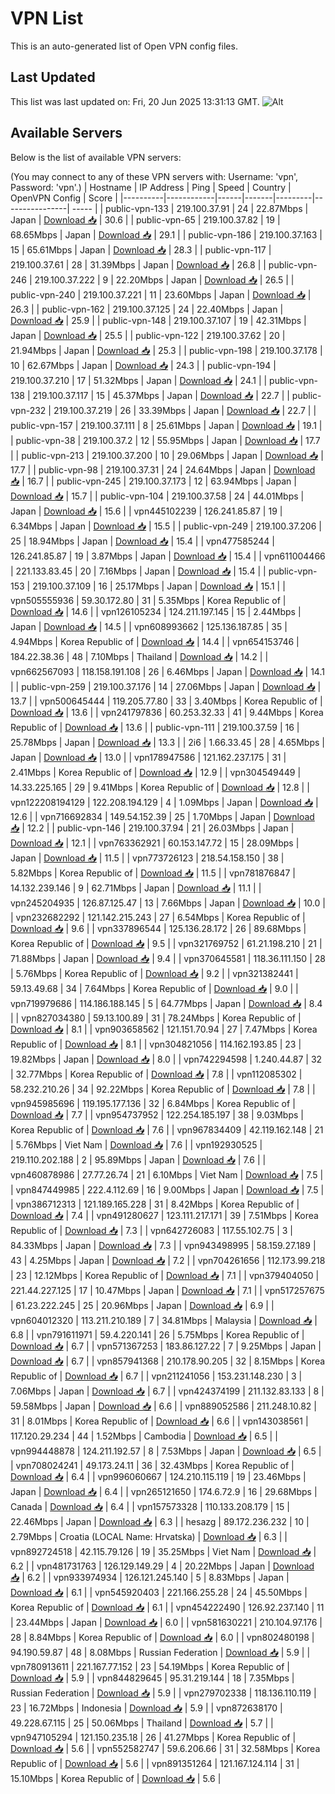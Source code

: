 # VPN List

This is an auto-generated list of Open VPN config files.

## Last Updated

This list was last updated on: Fri, 20 Jun 2025 13:31:13 GMT.
![Alt](https://repobeats.axiom.co/api/embed/186b98318ef1479477931607c1ad7d823f12451f.svg "Repobeats analytics image")

## Available Servers

Below is the list of available VPN servers:

(You may connect to any of these VPN servers with: Username: 'vpn', Password: 'vpn'.)
| Hostname | IP Address | Ping | Speed | Country | OpenVPN Config | Score |
|----------|------------|------|-------|---------|----------------| ----- |
| public-vpn-133 | 219.100.37.91 | 24 | 22.87Mbps | Japan | [Download 📥](./configs/server_0_JP.ovpn) | 30.6 |
| public-vpn-65 | 219.100.37.82 | 19 | 68.65Mbps | Japan | [Download 📥](./configs/server_1_JP.ovpn) | 29.1 |
| public-vpn-186 | 219.100.37.163 | 15 | 65.61Mbps | Japan | [Download 📥](./configs/server_2_JP.ovpn) | 28.3 |
| public-vpn-117 | 219.100.37.61 | 28 | 31.39Mbps | Japan | [Download 📥](./configs/server_3_JP.ovpn) | 26.8 |
| public-vpn-246 | 219.100.37.222 | 9 | 22.20Mbps | Japan | [Download 📥](./configs/server_4_JP.ovpn) | 26.5 |
| public-vpn-240 | 219.100.37.221 | 11 | 23.60Mbps | Japan | [Download 📥](./configs/server_5_JP.ovpn) | 26.3 |
| public-vpn-162 | 219.100.37.125 | 24 | 22.40Mbps | Japan | [Download 📥](./configs/server_6_JP.ovpn) | 25.9 |
| public-vpn-148 | 219.100.37.107 | 19 | 42.31Mbps | Japan | [Download 📥](./configs/server_7_JP.ovpn) | 25.5 |
| public-vpn-122 | 219.100.37.62 | 20 | 21.94Mbps | Japan | [Download 📥](./configs/server_8_JP.ovpn) | 25.3 |
| public-vpn-198 | 219.100.37.178 | 10 | 62.67Mbps | Japan | [Download 📥](./configs/server_9_JP.ovpn) | 24.3 |
| public-vpn-194 | 219.100.37.210 | 17 | 51.32Mbps | Japan | [Download 📥](./configs/server_10_JP.ovpn) | 24.1 |
| public-vpn-138 | 219.100.37.117 | 15 | 45.37Mbps | Japan | [Download 📥](./configs/server_11_JP.ovpn) | 22.7 |
| public-vpn-232 | 219.100.37.219 | 26 | 33.39Mbps | Japan | [Download 📥](./configs/server_12_JP.ovpn) | 22.7 |
| public-vpn-157 | 219.100.37.111 | 8 | 25.61Mbps | Japan | [Download 📥](./configs/server_13_JP.ovpn) | 19.1 |
| public-vpn-38 | 219.100.37.2 | 12 | 55.95Mbps | Japan | [Download 📥](./configs/server_14_JP.ovpn) | 17.7 |
| public-vpn-213 | 219.100.37.200 | 10 | 29.06Mbps | Japan | [Download 📥](./configs/server_15_JP.ovpn) | 17.7 |
| public-vpn-98 | 219.100.37.31 | 24 | 24.64Mbps | Japan | [Download 📥](./configs/server_16_JP.ovpn) | 16.7 |
| public-vpn-245 | 219.100.37.173 | 12 | 63.94Mbps | Japan | [Download 📥](./configs/server_17_JP.ovpn) | 15.7 |
| public-vpn-104 | 219.100.37.58 | 24 | 44.01Mbps | Japan | [Download 📥](./configs/server_18_JP.ovpn) | 15.6 |
| vpn445102239 | 126.241.85.87 | 19 | 6.34Mbps | Japan | [Download 📥](./configs/server_19_JP.ovpn) | 15.5 |
| public-vpn-249 | 219.100.37.206 | 25 | 18.94Mbps | Japan | [Download 📥](./configs/server_20_JP.ovpn) | 15.4 |
| vpn477585244 | 126.241.85.87 | 19 | 3.87Mbps | Japan | [Download 📥](./configs/server_21_JP.ovpn) | 15.4 |
| vpn611004466 | 221.133.83.45 | 20 | 7.16Mbps | Japan | [Download 📥](./configs/server_22_JP.ovpn) | 15.4 |
| public-vpn-153 | 219.100.37.109 | 16 | 25.17Mbps | Japan | [Download 📥](./configs/server_23_JP.ovpn) | 15.1 |
| vpn505555936 | 59.30.172.80 | 31 | 5.35Mbps | Korea Republic of | [Download 📥](./configs/server_24_KR.ovpn) | 14.6 |
| vpn126105234 | 124.211.197.145 | 15 | 2.44Mbps | Japan | [Download 📥](./configs/server_25_JP.ovpn) | 14.5 |
| vpn608993662 | 125.136.187.85 | 35 | 4.94Mbps | Korea Republic of | [Download 📥](./configs/server_26_KR.ovpn) | 14.4 |
| vpn654153746 | 184.22.38.36 | 48 | 7.10Mbps | Thailand | [Download 📥](./configs/server_27_TH.ovpn) | 14.2 |
| vpn662567093 | 118.158.191.108 | 26 | 6.46Mbps | Japan | [Download 📥](./configs/server_28_JP.ovpn) | 14.1 |
| public-vpn-259 | 219.100.37.176 | 14 | 27.06Mbps | Japan | [Download 📥](./configs/server_29_JP.ovpn) | 13.7 |
| vpn500645444 | 119.205.77.80 | 33 | 3.40Mbps | Korea Republic of | [Download 📥](./configs/server_30_KR.ovpn) | 13.6 |
| vpn241797836 | 60.253.32.33 | 41 | 9.44Mbps | Korea Republic of | [Download 📥](./configs/server_31_KR.ovpn) | 13.6 |
| public-vpn-111 | 219.100.37.59 | 16 | 25.78Mbps | Japan | [Download 📥](./configs/server_32_JP.ovpn) | 13.3 |
| 2i6 | 1.66.33.45 | 28 | 4.65Mbps | Japan | [Download 📥](./configs/server_33_JP.ovpn) | 13.0 |
| vpn178947586 | 121.162.237.175 | 31 | 2.41Mbps | Korea Republic of | [Download 📥](./configs/server_34_KR.ovpn) | 12.9 |
| vpn304549449 | 14.33.225.165 | 29 | 9.41Mbps | Korea Republic of | [Download 📥](./configs/server_35_KR.ovpn) | 12.8 |
| vpn122208194129 | 122.208.194.129 | 4 | 1.09Mbps | Japan | [Download 📥](./configs/server_36_JP.ovpn) | 12.6 |
| vpn716692834 | 149.54.152.39 | 25 | 1.70Mbps | Japan | [Download 📥](./configs/server_37_JP.ovpn) | 12.2 |
| public-vpn-146 | 219.100.37.94 | 21 | 26.03Mbps | Japan | [Download 📥](./configs/server_38_JP.ovpn) | 12.1 |
| vpn763362921 | 60.153.147.72 | 15 | 28.09Mbps | Japan | [Download 📥](./configs/server_39_JP.ovpn) | 11.5 |
| vpn773726123 | 218.54.158.150 | 38 | 5.82Mbps | Korea Republic of | [Download 📥](./configs/server_40_KR.ovpn) | 11.5 |
| vpn781876847 | 14.132.239.146 | 9 | 62.71Mbps | Japan | [Download 📥](./configs/server_41_JP.ovpn) | 11.1 |
| vpn245204935 | 126.87.125.47 | 13 | 7.66Mbps | Japan | [Download 📥](./configs/server_42_JP.ovpn) | 10.0 |
| vpn232682292 | 121.142.215.243 | 27 | 6.54Mbps | Korea Republic of | [Download 📥](./configs/server_43_KR.ovpn) | 9.6 |
| vpn337896544 | 125.136.28.172 | 26 | 89.68Mbps | Korea Republic of | [Download 📥](./configs/server_44_KR.ovpn) | 9.5 |
| vpn321769752 | 61.21.198.210 | 21 | 71.88Mbps | Japan | [Download 📥](./configs/server_45_JP.ovpn) | 9.4 |
| vpn370645581 | 118.36.111.150 | 28 | 5.76Mbps | Korea Republic of | [Download 📥](./configs/server_46_KR.ovpn) | 9.2 |
| vpn321382441 | 59.13.49.68 | 34 | 7.64Mbps | Korea Republic of | [Download 📥](./configs/server_47_KR.ovpn) | 9.0 |
| vpn719979686 | 114.186.188.145 | 5 | 64.77Mbps | Japan | [Download 📥](./configs/server_48_JP.ovpn) | 8.4 |
| vpn827034380 | 59.13.100.89 | 31 | 78.24Mbps | Korea Republic of | [Download 📥](./configs/server_49_KR.ovpn) | 8.1 |
| vpn903658562 | 121.151.70.94 | 27 | 7.47Mbps | Korea Republic of | [Download 📥](./configs/server_50_KR.ovpn) | 8.1 |
| vpn304821056 | 114.162.193.85 | 23 | 19.82Mbps | Japan | [Download 📥](./configs/server_51_JP.ovpn) | 8.0 |
| vpn742294598 | 1.240.44.87 | 32 | 32.77Mbps | Korea Republic of | [Download 📥](./configs/server_52_KR.ovpn) | 7.8 |
| vpn112085302 | 58.232.210.26 | 34 | 92.22Mbps | Korea Republic of | [Download 📥](./configs/server_53_KR.ovpn) | 7.8 |
| vpn945985696 | 119.195.177.136 | 32 | 6.84Mbps | Korea Republic of | [Download 📥](./configs/server_54_KR.ovpn) | 7.7 |
| vpn954737952 | 122.254.185.197 | 38 | 9.03Mbps | Korea Republic of | [Download 📥](./configs/server_55_KR.ovpn) | 7.6 |
| vpn967834409 | 42.119.162.148 | 21 | 5.76Mbps | Viet Nam | [Download 📥](./configs/server_56_VN.ovpn) | 7.6 |
| vpn192930525 | 219.110.202.188 | 2 | 95.89Mbps | Japan | [Download 📥](./configs/server_57_JP.ovpn) | 7.6 |
| vpn460878986 | 27.77.26.74 | 21 | 6.10Mbps | Viet Nam | [Download 📥](./configs/server_58_VN.ovpn) | 7.5 |
| vpn847449985 | 222.4.112.69 | 16 | 9.00Mbps | Japan | [Download 📥](./configs/server_59_JP.ovpn) | 7.5 |
| vpn386712313 | 121.189.165.228 | 31 | 8.42Mbps | Korea Republic of | [Download 📥](./configs/server_60_KR.ovpn) | 7.4 |
| vpn491280627 | 123.111.217.171 | 39 | 7.51Mbps | Korea Republic of | [Download 📥](./configs/server_61_KR.ovpn) | 7.3 |
| vpn642726083 | 117.55.102.75 | 3 | 84.33Mbps | Japan | [Download 📥](./configs/server_62_JP.ovpn) | 7.3 |
| vpn943498995 | 58.159.27.189 | 43 | 4.25Mbps | Japan | [Download 📥](./configs/server_63_JP.ovpn) | 7.2 |
| vpn704261656 | 112.173.99.218 | 23 | 12.12Mbps | Korea Republic of | [Download 📥](./configs/server_64_KR.ovpn) | 7.1 |
| vpn379404050 | 221.44.227.125 | 17 | 10.47Mbps | Japan | [Download 📥](./configs/server_65_JP.ovpn) | 7.1 |
| vpn517257675 | 61.23.222.245 | 25 | 20.96Mbps | Japan | [Download 📥](./configs/server_66_JP.ovpn) | 6.9 |
| vpn604012320 | 113.211.210.189 | 7 | 34.81Mbps | Malaysia | [Download 📥](./configs/server_67_MY.ovpn) | 6.8 |
| vpn791611971 | 59.4.220.141 | 26 | 5.75Mbps | Korea Republic of | [Download 📥](./configs/server_68_KR.ovpn) | 6.7 |
| vpn571367253 | 183.86.127.22 | 7 | 9.25Mbps | Japan | [Download 📥](./configs/server_69_JP.ovpn) | 6.7 |
| vpn857941368 | 210.178.90.205 | 32 | 8.15Mbps | Korea Republic of | [Download 📥](./configs/server_70_KR.ovpn) | 6.7 |
| vpn211241056 | 153.231.148.230 | 3 | 7.06Mbps | Japan | [Download 📥](./configs/server_71_JP.ovpn) | 6.7 |
| vpn424374199 | 211.132.83.133 | 8 | 59.58Mbps | Japan | [Download 📥](./configs/server_72_JP.ovpn) | 6.6 |
| vpn889052586 | 211.248.10.82 | 31 | 8.01Mbps | Korea Republic of | [Download 📥](./configs/server_73_KR.ovpn) | 6.6 |
| vpn143038561 | 117.120.29.234 | 44 | 1.52Mbps | Cambodia | [Download 📥](./configs/server_74_KH.ovpn) | 6.5 |
| vpn994448878 | 124.211.192.57 | 8 | 7.53Mbps | Japan | [Download 📥](./configs/server_75_JP.ovpn) | 6.5 |
| vpn708024241 | 49.173.24.11 | 36 | 32.43Mbps | Korea Republic of | [Download 📥](./configs/server_76_KR.ovpn) | 6.4 |
| vpn996060667 | 124.210.115.119 | 19 | 23.46Mbps | Japan | [Download 📥](./configs/server_77_JP.ovpn) | 6.4 |
| vpn265121650 | 174.6.72.9 | 16 | 29.68Mbps | Canada | [Download 📥](./configs/server_78_CA.ovpn) | 6.4 |
| vpn157573328 | 110.133.208.179 | 15 | 22.46Mbps | Japan | [Download 📥](./configs/server_79_JP.ovpn) | 6.3 |
| hesazg | 89.172.236.232 | 10 | 2.79Mbps | Croatia (LOCAL Name: Hrvatska) | [Download 📥](./configs/server_80_HR.ovpn) | 6.3 |
| vpn892724518 | 42.115.79.126 | 19 | 35.25Mbps | Viet Nam | [Download 📥](./configs/server_81_VN.ovpn) | 6.2 |
| vpn481731763 | 126.129.149.29 | 4 | 20.22Mbps | Japan | [Download 📥](./configs/server_82_JP.ovpn) | 6.2 |
| vpn933974934 | 126.121.245.140 | 5 | 8.83Mbps | Japan | [Download 📥](./configs/server_83_JP.ovpn) | 6.1 |
| vpn545920403 | 221.166.255.28 | 24 | 45.50Mbps | Korea Republic of | [Download 📥](./configs/server_84_KR.ovpn) | 6.1 |
| vpn454222490 | 126.92.237.140 | 11 | 23.44Mbps | Japan | [Download 📥](./configs/server_85_JP.ovpn) | 6.0 |
| vpn581630221 | 210.104.97.176 | 28 | 8.84Mbps | Korea Republic of | [Download 📥](./configs/server_86_KR.ovpn) | 6.0 |
| vpn802480198 | 94.190.59.87 | 48 | 8.08Mbps | Russian Federation | [Download 📥](./configs/server_87_RU.ovpn) | 5.9 |
| vpn780913611 | 221.167.77.152 | 23 | 54.19Mbps | Korea Republic of | [Download 📥](./configs/server_88_KR.ovpn) | 5.9 |
| vpn844829645 | 95.31.219.144 | 18 | 7.35Mbps | Russian Federation | [Download 📥](./configs/server_89_RU.ovpn) | 5.9 |
| vpn279702338 | 118.136.110.119 | 23 | 16.72Mbps | Indonesia | [Download 📥](./configs/server_90_ID.ovpn) | 5.9 |
| vpn872638170 | 49.228.67.115 | 25 | 50.06Mbps | Thailand | [Download 📥](./configs/server_91_TH.ovpn) | 5.7 |
| vpn947105294 | 121.150.235.18 | 26 | 41.27Mbps | Korea Republic of | [Download 📥](./configs/server_92_KR.ovpn) | 5.6 |
| vpn552582747 | 59.6.206.66 | 31 | 32.58Mbps | Korea Republic of | [Download 📥](./configs/server_93_KR.ovpn) | 5.6 |
| vpn891351264 | 121.167.124.114 | 31 | 15.10Mbps | Korea Republic of | [Download 📥](./configs/server_94_KR.ovpn) | 5.6 |
